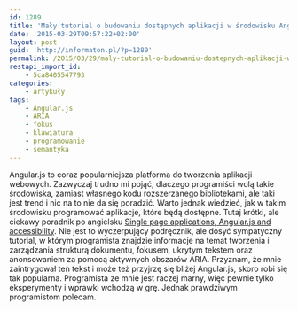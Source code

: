 ```yaml
---
id: 1289
title: 'Mały tutorial o budowaniu dostępnych aplikacji w środowisku Angular.js'
date: '2015-03-29T09:57:22+02:00'
layout: post
guid: 'http://informaton.pl/?p=1289'
permalink: /2015/03/29/maly-tutorial-o-budowaniu-dostepnych-aplikacji-w-srodowisku-angular-js/
restapi_import_id:
    - 5ca8405547793
categories:
    - artykuły
tags:
    - Angular.js
    - ARIA
    - fokus
    - klawiatura
    - programowanie
    - semantyka
---
```


Angular.js to coraz popularniejsza platforma do tworzenia aplikacji webowych. Zazwyczaj trudno mi pojąć, dlaczego programiści wolą takie środowiska, zamiast własnego kodu rozszerzanego bibliotekami, ale taki jest trend i nic na to nie da się poradzić. Warto jednak wiedzieć, jak w takim środowisku programować aplikacje, które będą dostępne. Tutaj krótki, ale ciekawy poradnik po angielsku [Single page applications, Angular.js and accessibility](http://simplyaccessible.com/article/spangular-accessibility/). Nie jest to wyczerpujący podręcznik, ale dosyć sympatyczny tutorial, w którym programista znajdzie informacje na temat tworzenia i zarządzania strukturą dokumentu, fokusem, ukrytym tekstem oraz anonsowaniem za pomocą aktywnych obszarów ARIA. Przyznam, że mnie zaintrygował ten tekst i może też przyjrzę się bliżej Angular.js, skoro robi się tak popularna. Programista ze mnie jest raczej marny, więc pewnie tylko eksperymenty i wprawki wchodzą w grę. Jednak prawdziwym programistom polecam.